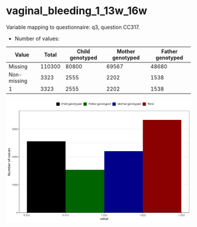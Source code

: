 # vaginal_bleeding_1_13w_16w
Variable mapping to questionnaire: q3, question CC317.
- Number of values:

| Value | Total | Child genotyped | Mother genotyped | Father genotyped |
| ----- | ----- | --------------- | ---------------- | ---------------- |
| Missing | 110300 | 80800 | 69567 | 48680 |
| Non-missing | 3323 | 2555 | 2202 | 1538 |
| 1 | 3323 | 2555 | 2202 | 1538 |



![](vaginal_bleeding_1_13w_16w_n.png)



